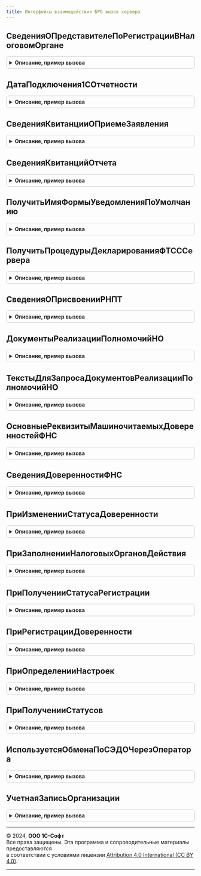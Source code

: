 ```yaml
---
title: Интерфейсы взаимодействия БРО вызов сервера
---
```



## СведенияОПредставителеПоРегистрацииВНалоговомОргане
<details style="margin: 1em 0; padding: 0.5em; border: 1px solid #ccc; border-radius: 6px;">

<summary style="font-weight: bold; cursor: pointer;">Описание, пример вызова</summary>

```bsl

// Предназначена для получения сведений об уполномоченном представителе организации в налоговом органе.
// Параметры:
//	 РегистрацияВНалоговомОргане - СправочникСсылка.РегистрацииВНалоговомОргане - должно быть непустым значением.
//	 ДатаПодписи - дата - дата, по состоянию на которую будут читаться данные представителя-физлица.
//
// Возвращаемое значение:
//   Структура - структура с полями:
//	   * ТипПодписанта - строка со значениями "1", "2";
//	   * ПредставительЮрЛицо - Булево - признак представителя юр. лица;
//	   * НаименованиеОрганизацииПредставителя - Строка - наименование организации представителя;
//	   * ДокументПредставителя - Строка - документ представителя;
//	   * Фамилия - Строка - фамилия;
//	   * Имя - Строка - имя;
//	   * Отчество - Строка - отчество;
//	   * ФИОПредставителя - Строка - ФИО представителя.
//
Функция СведенияОПредставителеПоРегистрацииВНалоговомОргане(РегистрацияВНалоговомОргане, ДатаПодписи) Экспорт
```

Пример вызова
```bsl
Результат = ИнтерфейсыВзаимодействияБРОВызовСервера.СведенияОПредставителеПоРегистрацииВНалоговомОргане(РегистрацияВНалоговомОргане, ДатаПодписи) 
```
</details>

## ДатаПодключения1СОтчетности
<details style="margin: 1em 0; padding: 0.5em; border: 1px solid #ccc; border-radius: 6px;">

<summary style="font-weight: bold; cursor: pointer;">Описание, пример вызова</summary>

```bsl

// Возвращает дату подключения учетной записи документооборота для организации или наименьшую дату одобрения заявления.
Функция ДатаПодключения1СОтчетности(Организация) Экспорт
```

Пример вызова
```bsl
Результат = ИнтерфейсыВзаимодействияБРОВызовСервера.ДатаПодключения1СОтчетности(Организация) 
```
</details>

## СведенияКвитанцииОПриемеЗаявления
<details style="margin: 1em 0; padding: 0.5em; border: 1px solid #ccc; border-radius: 6px;">

<summary style="font-weight: bold; cursor: pointer;">Описание, пример вызова</summary>

```bsl

// Предназначена для получения информации о регистрации заявления о ввозе товаров в налоговом органе.
// Параметры:
//	 ЗаявлениеОВвозеТоваровИлиМассив - ДокументСсылка.ЗаявлениеОВвозеТоваров, Массив.
//
// Возвращаемое значение:
//   Структура, Массив:
//	   * Выполнено              - Булево - если Истина, то функция успешно выполнена и получен результат, иначе см. ОписаниеОшибки.
//	   * ОписаниеОшибки         - Строка - описание ошибки (недостаточно прав, некорректная структура квитанции).
//	   * ЗаявлениеОВвозеТоваров - ДокументСсылка.ЗаявлениеОВвозеТоваров.
//	   * ЕстьКвитанцияОПриеме   - Булево.
//	   * РегНом                 - Строка - регистрационный номер заявления, присвоенный налоговым органом, регламентирован формат
//	                                       до 16 символов.
//	   * ДатаРег                - Строка - дата регистрации заявления в налоговом органе, регламентирован формат ДД.ММ.ГГГГ.
//
Функция СведенияКвитанцииОПриемеЗаявления(ЗаявлениеОВвозеТоваровИлиМассив) Экспорт
```

Пример вызова
```bsl
Результат = ИнтерфейсыВзаимодействияБРОВызовСервера.СведенияКвитанцииОПриемеЗаявления(ЗаявлениеОВвозеТоваровИлиМассив) 
```
</details>

## СведенияКвитанцийОтчета
<details style="margin: 1em 0; padding: 0.5em; border: 1px solid #ccc; border-radius: 6px;">

<summary style="font-weight: bold; cursor: pointer;">Описание, пример вызова</summary>

```bsl

// Предназначена для получения квитанций и протоколов отчета.
// Параметры:
//   СсылкаНаОтчет - Ссылка из определяемого типа ПредметЦиклаОбмена - например,
//                                            ДокументСсылка.РегламентированныйОтчет,
//                                            СправочникСсылка.ЭлектронныеПредставленияРегламентированныхОтчетов,
//                                            ДокументСсылка.СведенияОТрудовойДеятельностиРаботниковСЗВ_ТД
//   ТипТранспортногоСообщения - Перечисления.ТипыТранспортныхСообщений - например,
//                                            Перечисления.ТипыТранспортныхСообщений.ПротоколПФР
//                             - Строка - контролирующий орган и имя поля объекта отправки, например "ФССКвитанция",
//                                        значение ТипыСодержимогоТранспортногоКонтейнера в этом случае не учитывается
//   ТипыСодержимогоТранспортногоКонтейнера - Перечисления.ТипыСодержимогоТранспортногоКонтейнера - например,
//                                            Перечисления.ТипыСодержимогоТранспортногоКонтейнера.ПротоколПФР
//                                            для получения XML протокола СЗВ-ТД,
//                                            Перечисления.ТипыСодержимогоТранспортногоКонтейнера.ПротоколПриложениеПФР
//                                            для получения XML и HTML приложений к протоколу СЗВ-М
//
// Возвращаемое значение:
//   Структура:
//     * Выполнено      - Булево          - если Истина, то функция успешно выполнена, иначе см. ОписаниеОшибки.
//     * ОписаниеОшибки - Строка          - описание ошибки, например, недостаточно прав.
//     * Сведения       - ТаблицаЗначений - содержимое РегистрСведений.СодержимоеТранспортныхКонтейнеров,
//                                          основные колонки (при строковом значении параметра "ТипТранспортногоСообщения"
//                                          возващается одна запись только с этими колонками):
//                                          ИмяФайла - Строка
//                                          ВАрхиве  - Булкво - при Истина содерджмое недоступно
//                                          Данные   - ХранилищеЗначения - ДвоичныеДанные квитанции/протокола
//                                          ТипСодержимогоФайла - Перечисления.ТипыСодержимогоФайлов - например,
//                                            Перечисления.ТипыСодержимогоФайлов.Xml
//                                          Содержимое - колонка присутствует при строковом значении параметра
//                                            "ТипТранспортногоСообщения", при значении "ФССКвитанция" для реестра
//                                            стимулирующих выплат медицинским и социальным работникам содержит
//                                            структуру:
//                                              ИдентификаторОтправки - Строка - значение узла "recriveID",
//                                              СтатусОбработки - Число - значение узла "statusGeneral",
//                                              ДатаВремяОбработки - Дата - значение узла "dateTimeReceive",
//                                              СообщенияОбОшибках - Строка - все сообщения из узла "firstErrorList"
//                                              с кодами ошибок в скобках, разделенные переводами строк,
//                                              ОшибкиПервичнойОбработки - Массив - из узла "firstErrorList":
//                                                КодОшибки - Строка - узел "errorCode",
//                                                ОписаниеОшибки - Строка - узел "errorDescription",
//                                              ПротоколОбработки - Массив - из узла "protocol" - "failedList" -
//                                              "failedBatchNoDetail":
//                                                НомерЗаписи - Строка - узел "batchNo",
//                                                ОшибкиОбработки - Массив - из узла "errorList":
//                                                  КодОшибки - Строка - узел "errorCode",
//                                                  ОписаниеОшибки - Строка - узел "errorDescription".
//
Функция СведенияКвитанцийОтчета( Экспорт
```

Пример вызова
```bsl
Результат = ИнтерфейсыВзаимодействияБРОВызовСервера.СведенияКвитанцийОтчета();
```
</details>

## ПолучитьИмяФормыУведомленияПоУмолчанию
<details style="margin: 1em 0; padding: 0.5em; border: 1px solid #ccc; border-radius: 6px;">

<summary style="font-weight: bold; cursor: pointer;">Описание, пример вызова</summary>

```bsl

// Возвращает форму для уведомления
// Например: Отчет.РегламентированноеУведомлениеЛьготаТранспортЗемля.Форма.Форма2019_1
// Параметры:
//              ВидУведомления - ПеречислениеСсылка.ВидыУведомленийОСпецрежимахНалогообложения.
//              ДатаСведений - Дата, на какую дату нужна форма
Функция ПолучитьИмяФормыУведомленияПоУмолчанию(ВидУведомления, ДатаСведений) Экспорт
```

Пример вызова
```bsl
Результат = ИнтерфейсыВзаимодействияБРОВызовСервера.ПолучитьИмяФормыУведомленияПоУмолчанию(ВидУведомления, ДатаСведений) 
```
</details>

## ПолучитьПроцедурыДекларированияФТСССервера
<details style="margin: 1em 0; padding: 0.5em; border: 1px solid #ccc; border-radius: 6px;">

<summary style="font-weight: bold; cursor: pointer;">Описание, пример вызова</summary>

```bsl

// Получает процедуры таможенного декларирования товаров с сайта ФТС.
//
// Параметры:
//   ПараметрыОтправки - Структура - параметр структуры "ПараметрыОтправки", возвращаемый процедурой
//                                   ИнтерфейсыВзаимодействияБРОКлиент.ПолучитьПроцедурыДекларированияФТС
//                                   при РежимыРаботы.ТолькоПолучитьНастройки = Истина;
//   ПараметрыСоединения - Структура - параметр структуры "ПараметрыСоединения", возвращаемый процедурой
//                                   ИнтерфейсыВзаимодействияБРОКлиент.ПолучитьПроцедурыДекларированияФТС
//                                   при РежимыРаботы.ТолькоПолучитьНастройки = Истина.
//
// Возвращаемое значение:
//   Массив из структур с процедурами декларирования для передачи в процедуру
//   ИнтерфейсыВзаимодействияБРОКлиент.ОбработатьРезультатыПолученияПроцедурДекларированияФТС.
//
Функция ПолучитьПроцедурыДекларированияФТСССервера(Знач ПараметрыОтправки, ПараметрыСоединения) Экспорт
```

Пример вызова
```bsl
Результат = ИнтерфейсыВзаимодействияБРОВызовСервера.ПолучитьПроцедурыДекларированияФТСССервера(ПараметрыОтправки, ПараметрыСоединения) 
```
</details>

## СведенияОПрисвоенииРНПТ
<details style="margin: 1em 0; padding: 0.5em; border: 1px solid #ccc; border-radius: 6px;">

<summary style="font-weight: bold; cursor: pointer;">Описание, пример вызова</summary>

```bsl

// Предназначена для получения квитанции о присвоении регистрационного номера партии товара.
// Параметры:
//   СсылкаНаОтчетИлиДанныеКвитанции - Ссылка из определяемого типа ПредметЦиклаОбмена - например, ссылка, возвращенная
//                                     ЭлектронныйДокументооборотСКонтролирующимиОрганамиВызовСервераПереопределяемый.ПриИзмененииСтатусаОтправкиДокумента
//                                   - ДвоичныеДанные - данные квитанции о присвоении РНПТ с КНД 1169012
//   СтатусОтправки                  - Перечисления.СтатусыОтправки - например, статус, возвращаемый
//                                     ЭлектронныйДокументооборотСКонтролирующимиОрганамиВызовСервераПереопределяемый.ПриИзмененииСтатусаОтправкиДокумента
//                                   - Неопределено - не используется при предаче двоичных данных квитанции.
//
// Возвращаемое значение:
//   Структура:
//     * ЭтоКвитанцияОПрисвоенииРНПТ - Булево          - при значении Истина заполняются остальные поля,
//     * НомерУведомления            - Строка          - номер уведомления об остатках прослеживаемого товара,
//     * ДатаУведомления             - Дата            - дата уведомления об остатках прослеживаемого товара,
//     * ДанныеКвитанции             - ДволичныеДанные - данные квитанции о присвоении РНПТ с КНД 1169012,
//     * Квитанция                   - Структура       - содержимое квитанции о присвоении РНПТ с КНД 1169012:
//       ** ДатаДокумента                - Дата   - дата формирования документа,
//       ** РНПТ                         - Строка - регистрационный номер партии товара,
//       ** ВидДокумента                 - Строка - "Уведомление об имеющихся остатках товаров, подлежащих прослеживаемости"
//                                                  или "Уведомление о ввозе товаров, подлежащих прослеживаемости, с
//                                                  территории другого государства-члена Евразийского экономического
//                                                  союза на территорию Российской Федерации и иные территории,
//                                                  находящиеся под ее юрисдикцией",
//       ** НомерУведомления             - Строка,
//       ** ДатаУведомления              - Дата,
//       ** НаименованиеСобственника     - Строка - наименование собственника товара, если это организация,
//       ** ИННСобственника              - Строка - ИНН собственника товара, если это организация,
//       ** КППСобственника              - Строка - КПП собственника товара, если это организация,
//       ** ИННФЛСобственника            - Строка - ИНН собственника товара, если это физическое лицо,
//       ** ФамилияСобственника          - Строка - фамилия собственника товара, если это физическое лицо,
//       ** ИмяСобственника              - Строка - имя собственника товара, если это физическое лицо,
//       ** ОтчествоСобственника         - Строка - отчество собственника товара, если это физическое лицо,
//       ** КодыОшибок                   - Массив - строки кодов ошибок,
//     * ОписаниеОшибки              - Строка          - описание ошибки извлечения данных квитанции, например, из-за
//                                                       недостаточности прав на документооборот с гос.органами.
//
Функция СведенияОПрисвоенииРНПТ(СсылкаНаОтчетИлиДанныеКвитанции, СтатусОтправки = Неопределено) Экспорт
```

Пример вызова
```bsl
Результат = ИнтерфейсыВзаимодействияБРОВызовСервера.СведенияОПрисвоенииРНПТ(СсылкаНаОтчетИлиДанныеКвитанции, СтатусОтправки);
```
</details>

## ДокументыРеализацииПолномочийНО
<details style="margin: 1em 0; padding: 0.5em; border: 1px solid #ccc; border-radius: 6px;">

<summary style="font-weight: bold; cursor: pointer;">Описание, пример вызова</summary>

```bsl

// По организации, номеру, дате, виду уведомления ищет документы реализации полномочий налоговых органов,
// сейчас возвращает квитанции о присвоении РНПТ.
// Параметры:
//   СсылкаНаУведомление - Ссылка из определяемого типа ПредметЦиклаОбмена,
//   ВозвращатьСостояние - Булево - возвращать ключ "СостояниеСдачиОтчетности".
//
// Возвращаемое значение:
//   Массив из Структур - квитанции о присвоении РНПТ, КНД 1169012, по убыванию даты:
//     * Ссылка                   - СправочникСсылка.ДокументыРеализацииПолномочийНалоговыхОрганов,
//     * РНПТ                     - Строка,
//     * ВидДокумента             - Строка - "Уведомление об имеющихся остатках товаров, подлежащих прослеживаемости"
//                                           или "Уведомление о ввозе товаров, подлежащих прослеживаемости, с
//                                           территории другого государства-члена Евразийского экономического
//                                           союза на территорию Российской Федерации и иные территории,
//                                           находящиеся под ее юрисдикцией",
//     * НомерУведомления         - Строка,
//     * ДатаУведомления          - Дата,
//     * НаименованиеСобственника - Строка - наименование собственника товара, если это организация,
//     * ФИОСобственника          - Строка - фамилия собственника товара, если это физическое лицо,
//     * ИННСобственника          - Строка - ИНН собственника товара - организации или физического лица,
//     * КППСобственника          - Строка - КПП собственника товара - организации,
//     * ОшибкиНСП                - Массив:
//        ** КодОшибки            - Строка,
//        ** ТекстОшибки          - Строка,
//     * СостояниеСдачиОтчетности - ПеречислениеСсылка.СостояниеСдачиОтчетности - возвращается, если
//                                           ВозвращатьСостояние = Истина.
//     * ОписаниеОшибки           - Строка - текст ошибки получения СостояниеСдачиОтчетности или пустая строка
//                                           при успехе, возвращается, если ВозвращатьСостояние = Истина.
//
Функция ДокументыРеализацииПолномочийНО(СсылкаНаУведомление, ВозвращатьСостояние = Ложь) Экспорт
```

Пример вызова
```bsl
Результат = ИнтерфейсыВзаимодействияБРОВызовСервера.ДокументыРеализацииПолномочийНО(СсылкаНаУведомление, ВозвращатьСостояние);
```
</details>

## ТекстыДляЗапросаДокументовРеализацииПолномочийНО
<details style="margin: 1em 0; padding: 0.5em; border: 1px solid #ccc; border-radius: 6px;">

<summary style="font-weight: bold; cursor: pointer;">Описание, пример вызова</summary>

```bsl

// Тексты колонок и левого соединения с запросом документов УведомлениеОбОстаткахПрослеживаемыхТоваров,
// УведомлениеОВвозеПрослеживаемыхТоваров для получения реквизитов квитанций о присвоении РНПТ.
// Параметры:
//   ИмяДокументаВЗапросе - Строка.
//   ТолькоПризнакЗаполненияРНПТ - Булево - В запрос включить только поле ДокументыРеализацииПолномочийНО_РНПТЗаполнен.
//
// Возвращаемое значение:
//   Структура:
//     * ПеречислениеКолонок   - Строка - колонки "ДокументыРеализацииПолномочийНО_РНПТЗаполнен",
//                                        "ДокументыРеализацииПолномочийНО_Ссылка",
//                                        "ДокументыРеализацииПолномочийНО_РНПТ",
//                                        "ДокументыРеализацииПолномочийНО_ВидУведомления",
//                                        "ДокументыРеализацииПолномочийНО_НомерУведомления",
//                                        "ДокументыРеализацииПолномочийНО_ДатаУведомления",
//                                        "ДокументыРеализацииПолномочийНО_НаименованиеСобственника",
//                                        "ДокументыРеализацииПолномочийНО_ФИОСобственника",
//                                        "ДокументыРеализацииПолномочийНО_ИННСобственника",
//                                        "ДокументыРеализацииПолномочийНО_КППСобственника",
//     * СоединениеСДокументом - Строка - строка левого соединения.
//
Функция ТекстыДляЗапросаДокументовРеализацииПолномочийНО(ИмяДокументаВЗапросе = "Уведомление", ТолькоПризнакЗаполненияРНПТ = Ложь) Экспорт
```

Пример вызова
```bsl
Результат = ИнтерфейсыВзаимодействияБРОВызовСервера.ТекстыДляЗапросаДокументовРеализацииПолномочийНО(ИмяДокументаВЗапросе, ТолькоПризнакЗаполненияРНПТ);
```
</details>

## ОсновныеРеквизитыМашиночитаемыхДоверенностейФНС
<details style="margin: 1em 0; padding: 0.5em; border: 1px solid #ccc; border-radius: 6px;">

<summary style="font-weight: bold; cursor: pointer;">Описание, пример вызова</summary>

```bsl

// Предназначена для получения основных реквизитов действующих МЧД ФНС и МЧД ФНС распределенного реестра,
// по убыванию даты выдачи. Включаются МЧД, которые могли быть зарегистрированы из других баз и загружены в эту
// или регистрация еще не завершилась, так как их пользователь тоже может захотеть выбрать.
// При СначалаЗарегистрированные равном Истина сначала выводятся МЧД со статусом зарегистрированных в этой базе.
// Параметры:
//	 Организация               - СправочникСсылка.Организации - отбор выполняется при заданном значении.
//	 СНИЛС                     - Строка - СНИЛС представителя, отбор выполняется при заданном значении.
//	 СначалаЗарегистрированные - Булево.
//	 ПараметрыОтбора           - Структура - отбор по реквизитам, присутствующим в справочниках
//                               "МашиночитаемыеДоверенностиРаспределенныйРеестр" и "МашиночитаемыеДоверенностиФНС",
//                               например, для отбора по ИНН и КПП организации доверителя задать:
//                               Новый Структура("ДоверительЮЛ_ИНН, ДоверительЮЛ_КПП", <ИНН организаци>, <КПП>)
//                               для отбора по ИНН физического лица доверителя задать:
//                               Новый Структура("ДоверительФЛ_ИНН", <ИНН физического лица доверителя>)
//                               для отбора по ИНН физического лица представителя задать:
//                               Новый Структура("ПредставительФЛ_ИНН", <ИНН физического лица представителя>)
//                               для отбора по ИНН и КПП организации представителя, например, филиала, задать:
//                               Новый Структура("ПредставительЮЛ_ИНН, ПредставительЮЛ_КПП", <ИНН>, <КПП филиала>)
//
// Возвращаемое значение:
//   Массив - содержит структуры с полями:
//	   * Ссылка            - Справочник.МашиночитаемыеДоверенностиРаспределенныйРеестр
//                           или Справочник.МашиночитаемыеДоверенностиФНС;
//	   * НомерДоверенности - Строка;
//	   * ДатаВыдачи        - Дата;
//	   * ДатаОкончания     - Дата;
//	   * ТипДоверенности   - Строка - "МашиночитаемыеДоверенностиРаспределенныйРеестр"
//                           или "МашиночитаемыеДоверенностиФНС";
//	   * Статус            - Перечисление.СтатусыМашиночитаемойДоверенностиКО.
//
Функция ОсновныеРеквизитыМашиночитаемыхДоверенностейФНС( Экспорт
```

Пример вызова
```bsl
Результат = ИнтерфейсыВзаимодействияБРОВызовСервера.ОсновныеРеквизитыМашиночитаемыхДоверенностейФНС();
```
</details>

## СведенияДоверенностиФНС
<details style="margin: 1em 0; padding: 0.5em; border: 1px solid #ccc; border-radius: 6px;">

<summary style="font-weight: bold; cursor: pointer;">Описание, пример вызова</summary>

```bsl

// Сведения доверенности, указанной в справочнике "РегистрацииВНалоговомОргане".
// Параметры:
//  РегистрацииВНалоговомОргане - Неопределено или СправочникСсылка.РегистрацииВНалоговомОргане;
//  Организация                 - Неопределено или СправочникСсылка.Организация для поиска регистрации в налоговом
//                                 органе, если параметр "РегистрацииВНалоговомОргане" не задан;
//  КодНО                       - код налогового органа для поиска регистрации в налоговом органе, если параметр
//                                 "РегистрацииВНалоговомОргане" не задан;
//  КПП                         - КПП для поиска регистрации в налоговом органе, если параметр
//                                 "РегистрацииВНалоговомОргане" не задан.
//
// Возвращаемое значение:
//   Неопределено - если доверенность не указана или недостаточно прав.
//   Структура с полями справочника "ДоверенностиНалогоплательщика", "МашиночитаемыеДоверенностиФНС"
//     или "МашиночитаемыеДоверенностиРаспределенныйРеестр", а также обязательно присутствуют поля:
//    * ЕдиныйРегистрационныйНомер                          - Строка - GUID машиночитаемой доверенности
//                                                                      распределенного реестра;
//     * ЭтоМашиночитаемаяДоверенность                       - Булево;
//     * ЭтоМашиночитаемаяДоверенностьРаспределенногоРеестра - Булево;
//     * Ссылка                                              - Справочник.ДоверенностиНалогоплательщика,
//                                                             Справочник.МашиночитаемыеДоверенностиФНС или
//                                                             Справочник.МашиночитаемыеДоверенностиРаспределенныйРеестр;
//     * НомерДоверенности                                   - Строка;
//     * ДатаВыдачи                                          - Дата - может быть незаполненной только в заготовке;
//     * ДатаОкончания                                       - Дата - может быть незаполненной.
//
Функция СведенияДоверенностиФНС( Экспорт
```

Пример вызова
```bsl
Результат = ИнтерфейсыВзаимодействияБРОВызовСервера.СведенияДоверенностиФНС();
```
</details>

## ПриИзмененииСтатусаДоверенности
<details style="margin: 1em 0; padding: 0.5em; border: 1px solid #ccc; border-radius: 6px;">

<summary style="font-weight: bold; cursor: pointer;">Описание, пример вызова</summary>

```bsl

// При изменении статуса доверенности справочника "МашиночитаемыеДоверенности",
// описание см. МашиночитаемыеДоверенностиФНСПереопределяемый.ПриИзмененииСтатусаДоверенности
//
Функция ПриИзмененииСтатусаДоверенности(СтатусыДоверенностей, ОпределитьОрганизации = Ложь) Экспорт
```

Пример вызова
```bsl
Результат = ИнтерфейсыВзаимодействияБРОВызовСервера.ПриИзмененииСтатусаДоверенности(СтатусыДоверенностей, ОпределитьОрганизации);
```
</details>

## ПриЗаполненииНалоговыхОргановДействия
<details style="margin: 1em 0; padding: 0.5em; border: 1px solid #ccc; border-radius: 6px;">

<summary style="font-weight: bold; cursor: pointer;">Описание, пример вызова</summary>

```bsl

// При заполнении налоговых органов действия доверенности справочника "МашиночитаемыеДоверенности",
// описание см. МашиночитаемыеДоверенностиФНСПереопределяемый.ПриЗаполненииНалоговыхОргановДействия
//
Процедура ПриЗаполненииНалоговыхОргановДействия(Организации, НалоговыеОрганыДействия) Экспорт
```

Пример вызова
```bsl
ИнтерфейсыВзаимодействияБРОВызовСервера.ПриЗаполненииНалоговыхОргановДействия(Организации, НалоговыеОрганыДействия) 
```
</details>

## ПриПолученииСтатусаРегистрации
<details style="margin: 1em 0; padding: 0.5em; border: 1px solid #ccc; border-radius: 6px;">

<summary style="font-weight: bold; cursor: pointer;">Описание, пример вызова</summary>

```bsl

// При инициализации и обновлении статуса доверенности справочника "МашиночитаемыеДоверенности",
// описание см. МашиночитаемыеДоверенностиФНСПереопределяемый.ПриИзмененииСтатусаДоверенности
//
Процедура ПриПолученииСтатусаРегистрации(Доверенность, РегистрацияВРеестре) Экспорт
```

Пример вызова
```bsl
ИнтерфейсыВзаимодействияБРОВызовСервера.ПриПолученииСтатусаРегистрации(Доверенность, РегистрацияВРеестре) 
```
</details>

## ПриРегистрацииДоверенности
<details style="margin: 1em 0; padding: 0.5em; border: 1px solid #ccc; border-radius: 6px;">

<summary style="font-weight: bold; cursor: pointer;">Описание, пример вызова</summary>

```bsl

// При регистрации доверенности справочника "МашиночитаемыеДоверенности",
// описание см. МашиночитаемыеДоверенностиФНСПереопределяемый.ПриРегистрацииДоверенности
//
Процедура ПриРегистрацииДоверенности(Доверенность) Экспорт
```

Пример вызова
```bsl
ИнтерфейсыВзаимодействияБРОВызовСервера.ПриРегистрацииДоверенности(Доверенность) 
```
</details>

## ПриОпределенииНастроек
<details style="margin: 1em 0; padding: 0.5em; border: 1px solid #ccc; border-radius: 6px;">

<summary style="font-weight: bold; cursor: pointer;">Описание, пример вызова</summary>

```bsl

// Настройки формы списка для реестра ФТС справочника "МашиночитаемыеДоверенности",
// описание см. МашиночитаемыеДоверенностиФНСПереопределяемый.ПриОпределенииНастроек
//
Процедура ПриОпределенииНастроек(Настройки) Экспорт
```

Пример вызова
```bsl
ИнтерфейсыВзаимодействияБРОВызовСервера.ПриОпределенииНастроек(Настройки) 
```
</details>

## ПриПолученииСтатусов
<details style="margin: 1em 0; padding: 0.5em; border: 1px solid #ccc; border-radius: 6px;">

<summary style="font-weight: bold; cursor: pointer;">Описание, пример вызова</summary>

```bsl

// Получение статусов для реестра ФТС справочника "МашиночитаемыеДоверенности",
// описание см. МашиночитаемыеДоверенностиФНСПереопределяемый.ПриПолученииСтатусов
//
Процедура ПриПолученииСтатусов(Доверенности, Статусы) Экспорт
```

Пример вызова
```bsl
ИнтерфейсыВзаимодействияБРОВызовСервера.ПриПолученииСтатусов(Доверенности, Статусы) 
```
</details>

## ИспользуетсяОбменаПоСЭДОЧерезОператора
<details style="margin: 1em 0; padding: 0.5em; border: 1px solid #ccc; border-radius: 6px;">

<summary style="font-weight: bold; cursor: pointer;">Описание, пример вызова</summary>

```bsl

// Получение флага обмена по СЭДО через оператора. Флаг возвращается установленным, если есть учетная запись
// Калуга Астрал, в ней подключен обмен с СФР в части отчетности бывшего ФСС, лицензия не истекла, а также событие,
// опубликованное через интернет, разрешает обмен через оператора, в настройках обмена с СФР (бывш. ФСС)
// скрытый флажок обмена напрямую не установлен.
// Параметры:
//   Организация - СправочникСсылка.Организация.
//
// Возвращаемое значение:
//   Булево.
//
Функция ИспользуетсяОбменаПоСЭДОЧерезОператора(Организация) Экспорт
```

Пример вызова
```bsl
Результат = ИнтерфейсыВзаимодействияБРОВызовСервера.ИспользуетсяОбменаПоСЭДОЧерезОператора(Организация) 
```
</details>

## УчетнаяЗаписьОрганизации
<details style="margin: 1em 0; padding: 0.5em; border: 1px solid #ccc; border-radius: 6px;">

<summary style="font-weight: bold; cursor: pointer;">Описание, пример вызова</summary>

```bsl

// Получение учетной записи.
// Параметры:
//   Организация 			- СправочникСсылка.Организация.
//   ДопустимыеОператоры 	- Массив.
//
// Возвращаемое значение:
//   СправочникСсылка.УчетныеЗаписиДокументооборота.
//
Функция УчетнаяЗаписьОрганизации(Организация, ДопустимыеОператоры = Неопределено) Экспорт
```

Пример вызова
```bsl
Результат = ИнтерфейсыВзаимодействияБРОВызовСервера.УчетнаяЗаписьОрганизации(Организация, ДопустимыеОператоры);
```
</details>

---

© 2024, **ООО 1С-Софт**  
Все права защищены. Эта программа и сопроводительные материалы предоставляются  
в соответствии с условиями лицензии [Attribution 4.0 International (CC BY 4.0)](https://creativecommons.org/licenses/by/4.0/legalcode).

---
